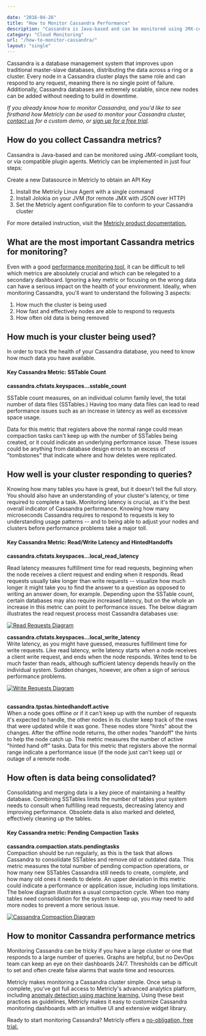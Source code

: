 ```yaml
---

date: "2016-04-26"
title: "How to Monitor Cassandra Performance"
description: "Cassandra is Java-based and can be monitored using JMX-compliant tools, or via compatible plugin agents. Metricly can be implemented in just four steps."
category: "Cloud Monitoring"
url: "/how-to-monitor-cassandra/"
layout: "single"
---
```


Cassandra is a database management system that improves upon traditional master-slave databases, distributing the data across a ring or a cluster. Every node in a Cassandra cluster plays the same role and can respond to any request, meaning there is no single point of failure. Additionally, Cassandra databases are extremely scalable, since new nodes can be added without needing to build in downtime.

*If you already know how to monitor Cassandra, and you'd like to see firsthand how Metricly can be used to monitor your Cassandra cluster, [contact us](https://www.metricly.com/contact) for a custom demo, or [sign up for a free trial](https://www.metricly.com/signup).*

How do you collect Cassandra metrics?
-------------------------------------

Cassandra is Java-based and can be monitored using JMX-compliant tools, or via compatible plugin agents. Metricly can be implemented in just four steps:

Create a new Datasource in Metricly to obtain an API Key

1.  Install the Metricly Linux Agent with a single command
2.  Install Jolokia on your JVM (for remote JMX with JSON over HTTP)
3.  Set the Metricly agent configuration file to conform to your Cassandra cluster

For more detailed instruction, visit the [Metricly product documentation.](https://help.netuitive.com/Content/FrontMatter/frameless_home_page.htm)

What are the most important Cassandra metrics for monitoring?
-------------------------------------------------------------

Even with a good [performance monitoring tool](https://www.metricly.com/), it can be difficult to tell which metrics are absolutely crucial and which can be relegated to a secondary dashboard. Ignoring a key metric or focusing on the wrong data can have a serious impact on the health of your environment. Ideally, when monitoring Cassandra, you'll want to understand the following 3 aspects:

1.  How much the cluster is being used
2.  How fast and effectively nodes are able to respond to requests
3.  How often old data is being removed

How much is your cluster being used?
------------------------------------

In order to track the health of your Cassandra database, you need to know how much data you have available.

#### Key Cassandra Metric: SSTable Count

**cassandra.cfstats.keyspaces...sstable_count**

SSTable count measures, on an individual column family level, the total number of data files (SSTables.) Having too many data files can lead to read performance issues such as an increase in latency as well as excessive space usage.

Data for this metric that registers above the normal range could mean compaction tasks can't keep up with the number of SSTables being created, or it could indicate an underlying performance issue. These issues could be anything from database design errors to an excess of "tombstones" that indicate where and how deletes were replicated.

How well is your cluster responding to queries?
-----------------------------------------------

Knowing how many tables you have is great, but it doesn't tell the full story. You should also have an understanding of your cluster's latency, or time required to complete a task. Monitoring latency is crucial, as it's the best overall indicator of Cassandra performance. Knowing how many microseconds Cassandra requires to respond to requests is key to understanding usage patterns -- and to being able to adjust your nodes and clusters before performance problems take a major toll.

#### Key Cassandra Metric: Read/Write Latency and HintedHandoffs

**cassandra.cfstats.keyspaces...local_read_latency**

Read latency measures fulfillment time for read requests, beginning when the node receives a client request and ending when it responds. Read requests usually take longer than write requests -- visualize how much longer it might take you to find the answer to a question as opposed to writing an answer down, for example. Depending upon the SSTable count, certain databases may also require increased latency, but on the whole an increase in this metric can point to performance issues. The below diagram illustrates the read request process most Cassandra databases use:

[![Read Requests Diagram](https://www.metricly.com/wp-content/uploads/2016/05/ReadRequests-Diagram.png)](https://www.metricly.com/wp-content/uploads/2016/05/ReadRequests-Diagram.png)

**cassandra.cfstats.keyspaces...local_write_latency**\
Write latency, as you might have guessed, measures fulfillment time for write requests. Like read latency, write latency starts when a node receives a client write request, and ends when the node responds. Writes tend to be much faster than reads, although sufficient latency depends heavily on the individual system. Sudden changes, however, are often a sign of serious performance problems.

[![Write Requests Diagram](https://www.metricly.com/wp-content/uploads/2016/05/WriteRequestsDiagram.png)](https://www.metricly.com/wp-content/uploads/2016/05/WriteRequestsDiagram.png)

**\
cassandra.tpstas.hintedhandoff.active**\
When a node goes offline or if it can't keep up with the number of requests it's expected to handle, the other nodes in its cluster keep track of the rows that were updated while it was gone. These nodes store "hints" about the changes. After the offline node returns, the other nodes "handoff" the hints to help the node catch up. This metric measures the number of active "hinted hand off" tasks. Data for this metric that registers above the normal range indicate a performance issue (if the node just can't keep up) or outage of a remote node.

How often is data being consolidated?
-------------------------------------

Consolidating and merging data is a key piece of maintaining a healthy database. Combining SSTables limits the number of tables your system needs to consult when fulfilling read requests, decreasing latency and improving performance. Obsolete data is also marked and deleted, effectively cleaning up the tables.

#### Key Cassandra metric: Pending Compaction Tasks

**cassandra.compaction.stats.pendingtasks**\
Compaction should be run regularly, as this is the task that allows Cassandra to consolidate SSTables and remove old or outdated data. This metric measures the total number of pending compaction operations, or how many new SSTables Cassandra still needs to create, complete, and how many old ones it needs to delete. An upper deviation in this metric could indicate a performance or application issue, including iops limitations. The below diagram illustrates a usual compaction cycle. When too many tables need consolidation for the system to keep up, you may need to add more nodes to prevent a more serious issue.

[![Cassandra Compaction Diagram](https://www.metricly.com/wp-content/uploads/2016/05/Cassandra-Compaction-Diagram.png)](https://www.metricly.com/wp-content/uploads/2016/05/Cassandra-Compaction-Diagram.png)

How to monitor Cassandra performance metrics
--------------------------------------------

Monitoring Cassandra can be tricky if you have a large cluster or one that responds to a large number of queries. Graphs are helpful, but no DevOps team can keep an eye on their dashboards 24/7. Thresholds can be difficult to set and often create false alarms that waste time and resources.

Metricly makes monitoring a Cassandra cluster simple. Once setup is complete, you've got full access to Metricly's advanced analytics platform, including [anomaly detection using machine learning.](https://www.metricly.com/how-to-leverage-machine-learning-for-proactive-monitoring-alerts) Using these best practices as guidelines, Metricly makes it easy to customize Cassandra monitoring dashboards with an intuitive UI and extensive widget library.

Ready to start monitoring Cassandra? Metricly offers a [no-obligation, free trial.](https://www.metricly.com/signup)
